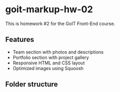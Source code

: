 # goit-markup-hw-02

This is homework #2 for the GoIT Front-End course.

## Features

- Team section with photos and descriptions
- Portfolio section with project gallery
- Responsive HTML and CSS layout
- Optimized images using Squoosh

## Folder structure
